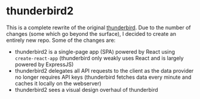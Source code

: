 # thunderbird2
This is a complete rewrite of the original [thunderbird](https://github.com/fterh/thunderbird). Due to the number of changes (some which go beyond the surface), I decided to create an entirely new repo. Some of the changes are:

- thunderbird2 is a single-page app (SPA) powered by React using `create-react-app` (thunderbird only weakly uses React and is largely powered by ExpressJS)
- thunderbird2 delegates all API requests to the client as the data provider no longer requires API keys (thunderbird fetches data every minute and caches it locally on the webserver)
- thunderbird2 sees a visual design overhaul of thunderbird
